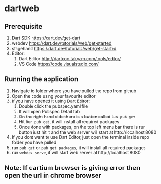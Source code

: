 # dartweb

## Prerequisite

1. Dart SDK <https://dart.dev/get-dart>
2. webdev <https://dart.dev/tutorials/web/get-started>
3. stagehand <https://dart.dev/tutorials/web/get-started>
4. Editor:
    1. Dart Editor <http://dartdoc.takyam.com/tools/editor/>
    2. VS Code <https://code.visualstudio.com/>

## Running the application

1. Navigate to folder where you have pulled the repo from github
2. Open the code using your favourite editor
3. If you have opened it using Dart Editor:
    1. Double click the pubspec.yaml file
    2. It will open Pubspec Detail tab
    3. On the right hand side there is a button called `Run pub get`
    4. Hit `Run pub get`, it will install all required packages
    5. Once done with packages, on the top left menu bar there is run button just hit it and the web server will start at http://localhost:8080
4. If you dont want to use Dart Editor, just open the terminal inside repo folder you have pulled
5. run `pub get` or `pub get packages`, it will install all required packages
6. run `webdev serve`, it will start web server at http://localhost:8080

## Note: If dartium browser is giving error then open the url in chrome browser